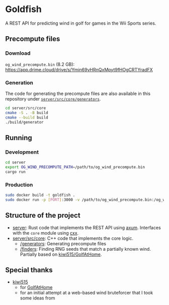# Goldfish

A REST API for predicting wind in golf for games in the Wii Sports series.

## Precompute files

### Download

`og_wind_precompute.bin` (8.2 GB): https://app.drime.cloud/drive/s/Ymin69vHRnQxMpyt9fHOgCRTYradFX

### Generation

The code for generating the precompute files are also available in this repository under [`server/src/core/generators`](server/src/core/generators).

```sh
cd server/src/core
cmake -S . -B build
cmake --build build
./build/generator
```

## Running

### Development

```sh
cd server
export OG_WIND_PRECOMPUTE_PATH=/path/to/og_wind_precompute.bin
cargo run
```

### Production

```sh
sudo docker build -t goldfish .
sudo docker run -p [PORT]:3000 -v /path/to/og_wind_precompute.bin:/og_wind_precompute.bin goldfish
```
## Structure of the project

-   [server](server/): Rust code that implements the REST API using [axum](https://github.com/tokio-rs/axum). Interfaces with the `core` module using [cxx](https://github.com/dtolnay/cxx).
-   [server/src/core](server/src/core/): C++ code that implements the core logic.
    -   [/generators](server/src/core/generators/): Generating precompute files
    -   [/finders](server/src/core/finders/): Finding RNG seeds that match a partially known wind. Partially based on [kiwi515/GolfAtHome](https://github.com/kiwi515/GolfAtHome).

## Special thanks

-   [kiwi515](https://github.com/kiwi515/)
    -   for [GolfAtHome](https://github.com/kiwi515/GolfAtHome)
    -   for an initial attempt at a web-based wind bruteforcer that I took some ideas from


